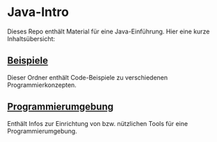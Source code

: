 # Java-Intro

Dieses Repo enthält Material für eine Java-Einführung.
Hier eine kurze Inhaltsübersicht:

## [Beispiele](beispiele/README.md)

Dieser Ordner enthält Code-Beispiele zu verschiedenen Programmierkonzepten.

## [Programmierumgebung](TOOLS.md)

Enthält Infos zur Einrichtung von bzw. nützlichen Tools für eine Programmierumgebung.